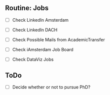 ## Routine: Jobs
- [ ] Check LinkedIn Amsterdam
- [ ] Check LinkedIn DACH
- [ ] Check Possible Mails from AcademicTransfer
- [ ] Check iAmsterdam Job Board
- [ ] Check DataViz Jobs


## ToDo
- [ ] Decide whether or not to pursue PhD?